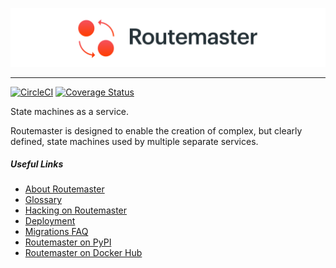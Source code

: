 ![Routemaster](docs/logo-readme-github.png)

- - -

[![CircleCI](https://circleci.com/gh/thread/routemaster.svg?style=shield&circle-token=3973777302b4f7f00f5b9eb1c07e3c681ea94f35)](https://circleci.com/gh/thread/routemaster) [![Coverage Status](https://coveralls.io/repos/github/thread/routemaster/badge.svg?branch=master)](https://coveralls.io/github/thread/routemaster?branch=master)

State machines as a service.

Routemaster is designed to enable the creation of complex, but clearly defined,
state machines used by multiple separate services.


##### Useful Links

 - [About Routemaster](docs/about.md)
 - [Glossary](docs/glossary.md)
 - [Hacking on Routemaster](docs/hacking.md)
 - [Deployment](docs/deployment.md)
 - [Migrations FAQ](docs/migrations.md)
 - [Routemaster on PyPI](https://pypi.python.org/pypi/routemaster)
 - [Routemaster on Docker Hub](https://hub.docker.com/r/thread/routemaster/)
